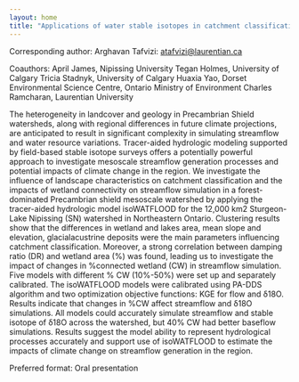 ```yaml
---
layout: home
title: "Applications of water stable isotopes in catchment classification and hydrologic modeling in Northeastern Ontario Precambrian shield watersheds"
---
```



Corresponding author: Arghavan Tafvizi: atafvizi@laurentian.ca

Coauthors: April James, Nipissing University
 Tegan Holmes, University of Calgary
 Tricia Stadnyk, University of Calgary
 Huaxia Yao, Dorset Environmental Science Centre, Ontario Ministry of Environment
 Charles Ramcharan, Laurentian University 

The heterogeneity in landcover and geology in Precambrian Shield watersheds, along with regional differences in future climate projections, are anticipated to result in significant complexity in simulating streamflow and water resource variations. Tracer-aided hydrologic modeling supported by field-based stable isotope surveys offers a potentially powerful approach to investigate mesoscale streamflow generation processes and potential impacts of climate change in the region. We investigate the influence of landscape characteristics on catchment classification and the impacts of wetland connectivity on streamflow simulation in a forest-dominated Precambrian shield mesoscale watershed by applying the tracer-aided hydrologic model isoWATFLOOD for the 12,000 km2 Sturgeon-Lake Nipissing (SN) watershed in Northeastern Ontario. Clustering results show that the differences in wetland and lakes area, mean slope and elevation, glacialacustrine deposits were the main parameters influencing catchment classification. Moreover, a strong correlation between damping ratio (DR) and wetland area (%) was found, leading us to investigate the impact of changes in %connected wetland (CW) in streamflow simulation. Five models with different % CW (10%-50%) were set up and separately calibrated. The isoWATFLOOD models were calibrated using PA-DDS algorithm and two optimization objective functions: KGE for flow and δ18O. Results indicate that changes in %CW affect streamflow and δ18O simulations. All models could accurately simulate streamflow and stable isotope of δ18O across the watershed, but 40% CW had better baseflow simulations. Results suggest the model ability to represent hydrological processes accurately and support use of isoWATFLOOD to estimate the impacts of climate change on streamflow generation in the region.

Preferred format: Oral presentation
